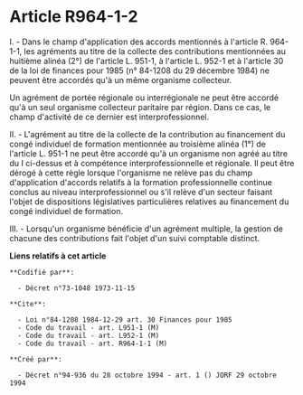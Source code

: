 # Article R964-1-2

I. - Dans le champ d'application des accords mentionnés à l'article R. 964-1-1, les agréments au titre de la collecte des
contributions mentionnées au huitième alinéa (2°) de l'article L. 951-1, à l'article L. 952-1 et à l'article 30 de la loi de
finances pour 1985 (n° 84-1208 du 29 décembre 1984) ne peuvent être accordés qu'à un même organisme collecteur.

Un agrément de portée régionale ou interrégionale ne peut être accordé qu'à un seul organisme collecteur paritaire par
région. Dans ce cas, le champ d'activité de ce dernier est interprofessionnel.

II. - L'agrément au titre de la collecte de la contribution au financement du congé individuel de formation mentionnée au
troisième alinéa (1°) de l'article L. 951-1 ne peut être accordé qu'à un organisme non agréé au titre du I ci-dessus et à
compétence interprofessionnelle et régionale. Il peut être dérogé à cette règle lorsque l'organisme ne relève pas du champ
d'application d'accords relatifs à la formation professionnelle continue conclus au niveau interprofessionnel ou s'il relève
d'un secteur faisant l'objet de dispositions législatives particulières relatives au financement du congé individuel de
formation.

III. - Lorsqu'un organisme bénéficie d'un agrément multiple, la gestion de chacune des contributions fait l'objet d'un suivi
comptable distinct.

**Liens relatifs à cet article**

	**Codifié par**:

	  - Décret n°73-1048 1973-11-15

	**Cite**:

	  - Loi n°84-1208 1984-12-29 art. 30 Finances pour 1985
	  - Code du travail - art. L951-1 (M)
	  - Code du travail - art. L952-1 (M)
	  - Code du travail - art. R964-1-1 (M)

	**Créé par**:

	  - Décret n°94-936 du 28 octobre 1994 - art. 1 () JORF 29 octobre 1994
